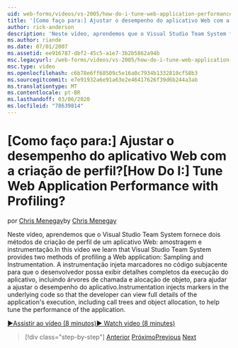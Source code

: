 ```yaml
---
uid: web-forms/videos/vs-2005/how-do-i-tune-web-application-performance-with-profiling
title: '[Como faço para:] Ajustar o desempenho do aplicativo Web com a criação de perfil? | Microsoft Docs'
author: rick-anderson
description: 'Neste vídeo, aprendemos que o Visual Studio Team System fornece dois métodos de criação de perfil de um aplicativo Web: amostragem e instrumentação. Inje de instrumentação...'
ms.author: riande
ms.date: 07/01/2007
ms.assetid: ee916787-dbf2-45c5-a1e7-3b2b5862a94b
msc.legacyurl: /web-forms/videos/vs-2005/how-do-i-tune-web-application-performance-with-profiling
msc.type: video
ms.openlocfilehash: c6b78e6ff68509c5e16a0c7934b1332810cf58b3
ms.sourcegitcommit: e7e91932a6e91a63e2e46417626f39d6b244a3ab
ms.translationtype: MT
ms.contentlocale: pt-BR
ms.lasthandoff: 03/06/2020
ms.locfileid: "78639814"
---
```

# <a name="how-do-i-tune-web-application-performance-with-profiling"></a><span data-ttu-id="d0eca-105">[Como faço para:] Ajustar o desempenho do aplicativo Web com a criação de perfil?</span><span class="sxs-lookup"><span data-stu-id="d0eca-105">[How Do I:] Tune Web Application Performance with Profiling?</span></span>

<span data-ttu-id="d0eca-106">por [Chris Menegay](https://twitter.com/CMenegay)</span><span class="sxs-lookup"><span data-stu-id="d0eca-106">by [Chris Menegay](https://twitter.com/CMenegay)</span></span>

<span data-ttu-id="d0eca-107">Neste vídeo, aprendemos que o Visual Studio Team System fornece dois métodos de criação de perfil de um aplicativo Web: amostragem e instrumentação.</span><span class="sxs-lookup"><span data-stu-id="d0eca-107">In this video we learn that Visual Studio Team System provides two methods of profiling a Web application: Sampling and Instrumentation.</span></span> <span data-ttu-id="d0eca-108">A instrumentação injeta marcadores no código subjacente para que o desenvolvedor possa exibir detalhes completos da execução do aplicativo, incluindo árvores de chamada e alocação de objeto, para ajudar a ajustar o desempenho do aplicativo.</span><span class="sxs-lookup"><span data-stu-id="d0eca-108">Instrumentation injects markers in the underlying code so that the developer can view full details of the application's execution, including call trees and object allocation, to help tune the performance of the application.</span></span>

[<span data-ttu-id="d0eca-109">&#9654;Assistir ao vídeo (8 minutos)</span><span class="sxs-lookup"><span data-stu-id="d0eca-109">&#9654; Watch video (8 minutes)</span></span>](https://channel9.msdn.com/Blogs/ASP-NET-Site-Videos/how-do-i-tune-web-application-performance-with-profiling)

> [!div class="step-by-step"]
> <span data-ttu-id="d0eca-110">[Anterior](how-do-i-load-test-a-web-application.md)
> [Próximo](how-do-i-set-up-distributed-load-testing-for-high-volume-tests.md)</span><span class="sxs-lookup"><span data-stu-id="d0eca-110">[Previous](how-do-i-load-test-a-web-application.md)
[Next](how-do-i-set-up-distributed-load-testing-for-high-volume-tests.md)</span></span>
